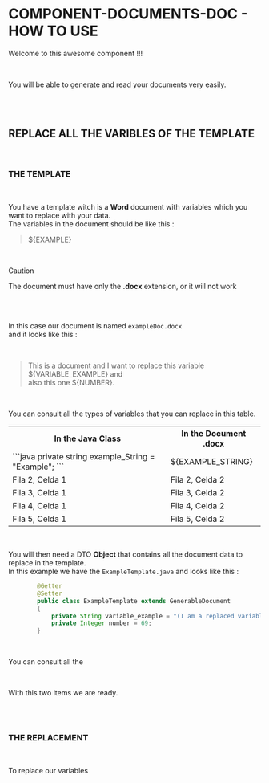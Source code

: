 # COMPONENT-DOCUMENTS-DOC - HOW TO USE

Welcome to this awesome component !!!

<br>

You will be able to generate and read your documents very easily.

<br>
<br>

## REPLACE ALL THE VARIBLES OF THE TEMPLATE

<br>

### THE TEMPLATE

<br>

You have a template witch is a **Word** document with variables which you want to replace with your data.  
The variables in the document should be like this :  

> ${EXAMPLE}

<br>

> [!CAUTION]
> The document must have only the **.docx** extension, or it will not work

<br>
<br>

In this case our document is named `exampleDoc.docx`  
and it looks like this :  

<br>

> This is a document and I want to replace this variable ${VARIABLE_EXAMPLE} and  
  also this one ${NUMBER}.

<br>

You can consult all the types of variables that you can replace in this table.

<table>
  <tr>
    <th> In the Java Class </th>
    <th> In the Document .docx </th>
  </tr>
  <tr>
    <td> 
    	```java
	    	private string example_String = "Example";
     	```
    </td>
    <td> ${EXAMPLE_STRING} </td>
  </tr>
  <tr>
    <td>Fila 2, Celda 1</td>
    <td>Fila 2, Celda 2</td>
  </tr>
  <tr>
    <td>Fila 3, Celda 1</td>
    <td>Fila 3, Celda 2</td>
  </tr>
  <tr>
    <td>Fila 4, Celda 1</td>
    <td>Fila 4, Celda 2</td>
  </tr>
  <tr>
    <td>Fila 5, Celda 1</td>
    <td>Fila 5, Celda 2</td>
  </tr>
</table>

<br>

You will then need a DTO **Object** that contains all the document data to replace in the template.  
In this example we have the `ExampleTemplate.java` and looks like this :

```java
		@Getter
		@Setter
		public class ExampleTemplate extends GenerableDocument
		{
			private String variable_example = "(I am a replaced variable) ";
			private Integer number = 69;
		}
```

<br>

You can consult all the 

<br>

With this two items we are ready.  

<br>
<br>

### THE REPLACEMENT

<br>

To replace our variables 


		

